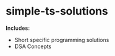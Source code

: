 # simple-ts-solutions

**Includes:**

<ul>
  <li>Short specific programming solutions</li>
  <li>DSA Concepts </li>
</ul>
